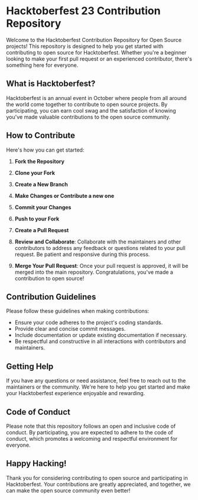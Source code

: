 # Hacktoberfest 23 Contribution Repository

Welcome to the Hacktoberfest Contribution Repository for Open Source projects! This repository is designed to help you get started with contributing to open source for Hacktoberfest. Whether you're a beginner looking to make your first pull request or an experienced contributor, there's something here for everyone.

## What is Hacktoberfest?

Hacktoberfest is an annual event in October where people from all around the world come together to contribute to open source projects. By participating, you can earn cool swag and the satisfaction of knowing you've made valuable contributions to the open source community.

## How to Contribute

Here's how you can get started:

1. **Fork the Repository**

2. **Clone your Fork**

3. **Create a New Branch**

4. **Make Changes or Contribute a new one**

5. **Commit your Changes**

6. **Push to your Fork**

7. **Create a Pull Request**

8. **Review and Collaborate**:
    Collaborate with the maintainers and other contributors to address any feedback or questions related to your pull request. Be patient and responsive during this process.

9. **Merge Your Pull Request**:
     Once your pull request is approved, it will be merged into the main repository. Congratulations, you've made a contribution to open source!

## Contribution Guidelines

Please follow these guidelines when making contributions:

- Ensure your code adheres to the project's coding standards.
- Provide clear and concise commit messages.
- Include documentation or update existing documentation if necessary.
- Be respectful and constructive in all interactions with contributors and maintainers.

## Getting Help

If you have any questions or need assistance, feel free to reach out to the maintainers or the community. We're here to help you get started and make your Hacktoberfest experience enjoyable and rewarding.

## Code of Conduct

Please note that this repository follows an open and inclusive code of conduct. By participating, you are expected to adhere to the code of conduct, which promotes a welcoming and respectful environment for everyone.

## Happy Hacking!

Thank you for considering contributing to open source and participating in Hacktoberfest. Your contributions are greatly appreciated, and together, we can make the open source community even better!
